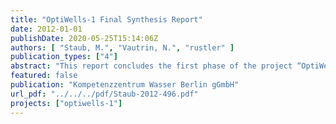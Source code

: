 ```yaml
---
title: "OptiWells-1 Final Synthesis Report"
date: 2012-01-01
publishDate: 2020-05-25T15:14:06Z
authors: [ "Staub, M.", "Vautrin, N.", "rustler" ]
publication_types: ["4"]
abstract: "This report concludes the first phase of the project “OptiWells”, which focuses on the optimization of drinking water well field operation with respect to energy efficiency. The purpose of this document is to provide sound answers to questions that utilities and well field operators are facing. Thus, it is built as a thematically organized sequence of main questions and answers rather than an extensive manuscript-like report. In total, 13 questions are addressed in detail, while 3 main “unanswered” questions and issues are detailed at the end of this report. The focus of this report is identical to the project’s focus: it addresses energy efficiency issues within the well field system. Thus, the main area of focus of the project lies in the interactions between the groundwater, the well, the pump and raw water pipe system. Drinking water treatment, as well as water distribution is not included in this study. This document, in combination with the other project deliverables, shall provide an overview of the potential optimizations for drinking water well fields. It shall yield both answers about saving potentials in general, and give some concrete examples from a French well field. By doing so, it shall assist the identification of solutions for an energyefficient groundwater abstraction, and provide a basis for a sound, practical methodology for well field energy audits and assessments."
featured: false
publication: "Kompetenzzentrum Wasser Berlin gGmbH"
url_pdf: "../../../pdf/Staub-2012-496.pdf"
projects: ["optiwells-1"]
---
```


